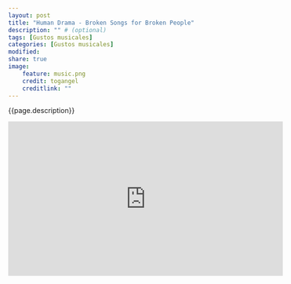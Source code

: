 ```yaml
---
layout: post
title: "Human Drama - Broken Songs for Broken People"
description: "" # (optional)
tags: [Gustos musicales]
categories: [Gustos musicales]
modified:
share: true
image:
    feature: music.png
    credit: togangel
    creditlink: ""
---
```


<style>
  img
  {
    display: block;
    float: none;
    margin-left: auto;
    margin-right: auto;
  }
</style>
{{page.description}}
<!--more-->

<iframe width="560" height="315" src="https://www.youtube-nocookie.com/embed/F-2FteqCNiM?controls=0" frameborder="0" allow="accelerometer; autoplay; encrypted-media; gyroscope; picture-in-picture" allowfullscreen></iframe>

